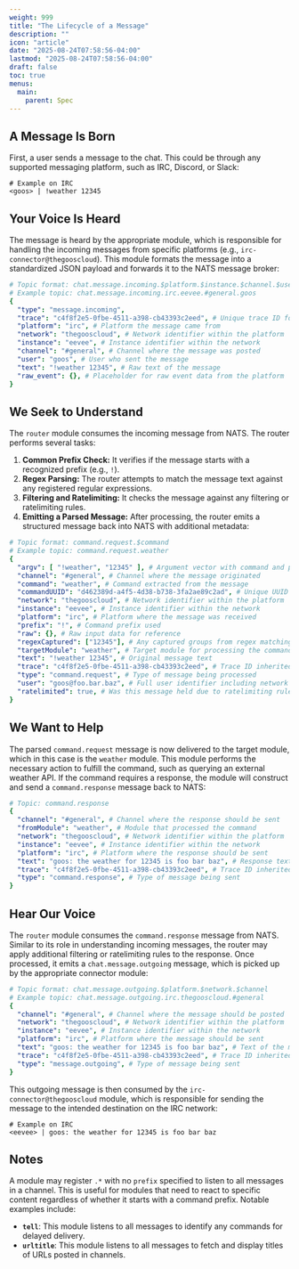 ```yaml
---
weight: 999
title: "The Lifecycle of a Message"
description: ""
icon: "article"
date: "2025-08-24T07:58:56-04:00"
lastmod: "2025-08-24T07:58:56-04:00"
draft: false
toc: true
menus:
  main:
    parent: Spec
---
```


## A Message Is Born

First, a user sends a message to the chat. This could be through any supported messaging platform, such as IRC, Discord, or Slack:

```none
# Example on IRC
<goos> | !weather 12345
```

## Your Voice Is Heard

The message is heard by the appropriate module, which is responsible for handling the incoming messages from specific platforms (e.g., `irc-connector@thegooscloud`). This module formats the message into a standardized JSON payload and forwards it to the NATS message broker:

```yaml
# Topic format: chat.message.incoming.$platform.$instance.$channel.$user
# Example topic: chat.message.incoming.irc.eevee.#general.goos
{
  "type": "message.incoming",
  "trace": "c4f8f2e5-0fbe-4511-a398-cb43393c2eed", # Unique trace ID for the message
  "platform": "irc", # Platform the message came from
  "network": "thegooscloud", # Network identifier within the platform
  "instance": "eevee", # Instance identifier within the network
  "channel": "#general", # Channel where the message was posted
  "user": "goos", # User who sent the message
  "text": "!weather 12345", # Raw text of the message
  "raw_event": {}, # Placeholder for raw event data from the platform
}
```

## We Seek to Understand

The `router` module consumes the incoming message from NATS. The router performs several tasks:

1. **Common Prefix Check:** It verifies if the message starts with a recognized prefix (e.g., `!`).
2. **Regex Parsing:** The router attempts to match the message text against any registered regular expressions.
3. **Filtering and Ratelimiting:** It checks the message against any filtering or ratelimiting rules.
4. **Emitting a Parsed Message:** After processing, the router emits a structured message back into NATS with additional metadata:

```yaml
# Topic format: command.request.$command
# Example topic: command.request.weather
{
  "argv": [ "!weather", "12345" ], # Argument vector with command and parameters
  "channel": "#general", # Channel where the message originated
  "command": "weather", # Command extracted from the message
  "commandUUID": "d462389d-a4f5-4d38-b738-3fa2ae89c2ad", # Unique UUID for the command request
  "network": "thegooscloud", # Network identifier within the platform
  "instance": "eevee", # Instance identifier within the network
  "platform": "irc", # Platform where the message was received
  "prefix": "!", # Command prefix used
  "raw": {}, # Raw input data for reference
  "regexCaptured": ["12345"], # Any captured groups from regex matching
  "targetModule": "weather", # Target module for processing the command
  "text": "!weather 12345", # Original message text
  "trace": "c4f8f2e5-0fbe-4511-a398-cb43393c2eed", # Trace ID inherited from the original message
  "type": "command.request", # Type of message being processed
  "user": "goos@foo.bar.baz", # Full user identifier including network information
  "ratelimited": true, # Was this message held due to ratelimiting rules
}
```

## We Want to Help

The parsed `command.request` message is now delivered to the target module, which in this case is the `weather` module. This module performs the necessary action to fulfill the command, such as querying an external weather API. If the command requires a response, the module will construct and send a `command.response` message back to NATS:

```yaml
# Topic: command.response
{
  "channel": "#general", # Channel where the response should be sent
  "fromModule": "weather", # Module that processed the command
  "network": "thegooscloud", # Network identifier within the platform
  "instance": "eevee", # Instance identifier within the network
  "platform": "irc", # Platform where the response should be sent
  "text": "goos: the weather for 12345 is foo bar baz", # Response text to be sent to the user
  "trace": "c4f8f2e5-0fbe-4511-a398-cb43393c2eed", # Trace ID inherited from the original message
  "type": "command.response", # Type of message being sent
}
```

## Hear Our Voice

The `router` module consumes the `command.response` message from NATS. Similar to its role in understanding incoming messages, the router may apply additional filtering or ratelimiting rules to the response. Once processed, it emits a `chat.message.outgoing` message, which is picked up by the appropriate connector module:

```yaml
# Topic format: chat.message.outgoing.$platform.$network.$channel
# Example topic: chat.message.outgoing.irc.thegooscloud.#general
{
  "channel": "#general", # Channel where the message should be posted
  "network": "thegooscloud", # Network identifier within the platform
  "instance": "eevee", # Instance identifier within the network
  "platform": "irc", # Platform where the message should be sent
  "text": "goos: the weather for 12345 is foo bar baz", # Text of the message to be sent
  "trace": "c4f8f2e5-0fbe-4511-a398-cb43393c2eed", # Trace ID inherited from the original message
  "type": "message.outgoing", # Type of message being sent
}
```

This outgoing message is then consumed by the `irc-connector@thegooscloud` module, which is responsible for sending the message to the intended destination on the IRC network:

```none
# Example on IRC
<eevee> | goos: the weather for 12345 is foo bar baz
```

## Notes

A module may register `.*` with no `prefix` specified to listen to all messages in a channel. This is useful for modules that need to react to specific content regardless of whether it starts with a command prefix. Notable examples include:

- **`tell`**: This module listens to all messages to identify any commands for delayed delivery.
- **`urltitle`**: This module listens to all messages to fetch and display titles of URLs posted in channels.
